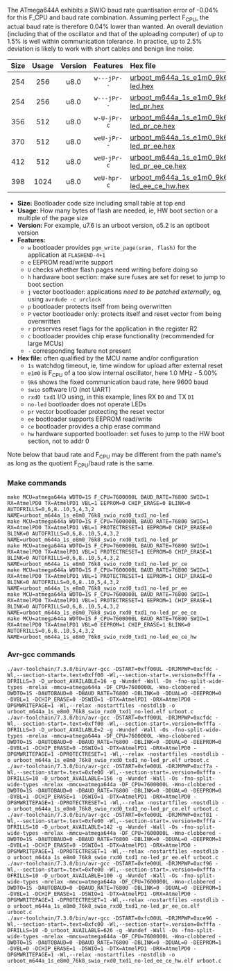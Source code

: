 The ATmega644A exhibits a SWIO baud rate quantisation error of -0.04% for this F_CPU and baud rate combination. Assuming perfect F<sub>CPU</sub>, the actual baud rate is therefore 0.04% lower than wanted. An overall deviation (including that of the oscillator and that of the uploading computer) of up to 1.5% is well within communication tolerance. In practice, up to 2.5% deviation is likely to work with short cables and benign line noise.

|Size|Usage|Version|Features|Hex file|
|:-:|:-:|:-:|:-:|:--|
|254|256|u8.0|`w---jPr--`|[urboot_m644a_1s_e1m0_9k6_swio_rxd0_txd1_no-led.hex](https://raw.githubusercontent.com/stefanrueger/urboot.hex/main/mcus/atmega644a/watchdog_1_s/internal_oscillator_e-5.00%25/%2B1m000000_hz/%2B%2B%2B9k6_baud/uart0_rxd0_txd1/no-led/urboot_m644a_1s_e1m0_9k6_swio_rxd0_txd1_no-led.hex)|
|254|256|u8.0|`w---jPr--`|[urboot_m644a_1s_e1m0_9k6_swio_rxd0_txd1_no-led_pr.hex](https://raw.githubusercontent.com/stefanrueger/urboot.hex/main/mcus/atmega644a/watchdog_1_s/internal_oscillator_e-5.00%25/%2B1m000000_hz/%2B%2B%2B9k6_baud/uart0_rxd0_txd1/no-led/urboot_m644a_1s_e1m0_9k6_swio_rxd0_txd1_no-led_pr.hex)|
|356|512|u8.0|`w-U-jPr-c`|[urboot_m644a_1s_e1m0_9k6_swio_rxd0_txd1_no-led_pr_ce.hex](https://raw.githubusercontent.com/stefanrueger/urboot.hex/main/mcus/atmega644a/watchdog_1_s/internal_oscillator_e-5.00%25/%2B1m000000_hz/%2B%2B%2B9k6_baud/uart0_rxd0_txd1/no-led/urboot_m644a_1s_e1m0_9k6_swio_rxd0_txd1_no-led_pr_ce.hex)|
|370|512|u8.0|`weU-jPr--`|[urboot_m644a_1s_e1m0_9k6_swio_rxd0_txd1_no-led_pr_ee.hex](https://raw.githubusercontent.com/stefanrueger/urboot.hex/main/mcus/atmega644a/watchdog_1_s/internal_oscillator_e-5.00%25/%2B1m000000_hz/%2B%2B%2B9k6_baud/uart0_rxd0_txd1/no-led/urboot_m644a_1s_e1m0_9k6_swio_rxd0_txd1_no-led_pr_ee.hex)|
|412|512|u8.0|`weU-jPr-c`|[urboot_m644a_1s_e1m0_9k6_swio_rxd0_txd1_no-led_pr_ee_ce.hex](https://raw.githubusercontent.com/stefanrueger/urboot.hex/main/mcus/atmega644a/watchdog_1_s/internal_oscillator_e-5.00%25/%2B1m000000_hz/%2B%2B%2B9k6_baud/uart0_rxd0_txd1/no-led/urboot_m644a_1s_e1m0_9k6_swio_rxd0_txd1_no-led_pr_ee_ce.hex)|
|398|1024|u8.0|`weU-hpr-c`|[urboot_m644a_1s_e1m0_9k6_swio_rxd0_txd1_no-led_ee_ce_hw.hex](https://raw.githubusercontent.com/stefanrueger/urboot.hex/main/mcus/atmega644a/watchdog_1_s/internal_oscillator_e-5.00%25/%2B1m000000_hz/%2B%2B%2B9k6_baud/uart0_rxd0_txd1/no-led/urboot_m644a_1s_e1m0_9k6_swio_rxd0_txd1_no-led_ee_ce_hw.hex)|

- **Size:** Bootloader code size including small table at top end
- **Usage:** How many bytes of flash are needed, ie, HW boot section or a multiple of the page size
- **Version:** For example, u7.6 is an urboot version, o5.2 is an optiboot version
- **Features:**
  + `w` bootloader provides `pgm_write_page(sram, flash)` for the application at `FLASHEND-4+1`
  + `e` EEPROM read/write support
  + `U` checks whether flash pages need writing before doing so
  + `h` hardware boot section: make sure fuses are set for reset to jump to boot section
  + `j` vector bootloader: applications *need to be patched externally*, eg, using `avrdude -c urclock`
  + `p` bootloader protects itself from being overwritten
  + `P` vector bootloader only: protects itself and reset vector from being overwritten
  + `r` preserves reset flags for the application in the register R2
  + `c` bootloader provides chip erase functionality (recommended for large MCUs)
  + `-` corresponding feature not present
- **Hex file:** often qualified by the MCU name and/or configuration
  + `1s` watchdog timeout, ie, time window for upload after external reset
  + `e1m0` is F<sub>CPU</sub> of a too slow internal oscillator, here 1.0 MHz - 5.00%
  + `9k6` shows the fixed communication baud rate, here 9600 baud
  + `swio` software I/O (not UART)
  + `rxd0 txd1` I/O using, in this example, lines RX `D0` and TX `D1`
  + `no-led` bootloader does not operate LEDs
  + `pr` vector bootloader protecting the reset vector
  + `ee` bootloader supports EEPROM read/write
  + `ce` bootloader provides a chip erase command
  + `hw` hardware supported bootloader: set fuses to jump to the HW boot section, not to addr 0


Note below that baud rate and F<sub>CPU</sub> may be different from the path name's as long as the quotient F<sub>CPU</sub>/baud rate is the same.

### Make commands
```
make MCU=atmega644a WDTO=1S F_CPU=7600000L BAUD_RATE=76800 SWIO=1 RX=AtmelPD0 TX=AtmelPD1 VBL=1 EEPROM=0 CHIP_ERASE=0 BLINK=0 AUTOFRILLS=0,6,8..10,5,4,3,2 NAME=urboot_m644a_1s_e8m0_76k8_swio_rxd0_txd1_no-led
make MCU=atmega644a WDTO=1S F_CPU=7600000L BAUD_RATE=76800 SWIO=1 RX=AtmelPD0 TX=AtmelPD1 VBL=1 PROTECTRESET=1 EEPROM=0 CHIP_ERASE=0 BLINK=0 AUTOFRILLS=0,6,8..10,5,4,3,2 NAME=urboot_m644a_1s_e8m0_76k8_swio_rxd0_txd1_no-led_pr
make MCU=atmega644a WDTO=1S F_CPU=7600000L BAUD_RATE=76800 SWIO=1 RX=AtmelPD0 TX=AtmelPD1 VBL=1 PROTECTRESET=1 EEPROM=0 CHIP_ERASE=1 BLINK=0 AUTOFRILLS=0,6,8..10,5,4,3,2 NAME=urboot_m644a_1s_e8m0_76k8_swio_rxd0_txd1_no-led_pr_ce
make MCU=atmega644a WDTO=1S F_CPU=7600000L BAUD_RATE=76800 SWIO=1 RX=AtmelPD0 TX=AtmelPD1 VBL=1 PROTECTRESET=1 EEPROM=1 CHIP_ERASE=0 BLINK=0 AUTOFRILLS=0,6,8..10,5,4,3,2 NAME=urboot_m644a_1s_e8m0_76k8_swio_rxd0_txd1_no-led_pr_ee
make MCU=atmega644a WDTO=1S F_CPU=7600000L BAUD_RATE=76800 SWIO=1 RX=AtmelPD0 TX=AtmelPD1 VBL=1 PROTECTRESET=1 EEPROM=1 CHIP_ERASE=1 BLINK=0 AUTOFRILLS=0,6,8..10,5,4,3,2 NAME=urboot_m644a_1s_e8m0_76k8_swio_rxd0_txd1_no-led_pr_ee_ce
make MCU=atmega644a WDTO=1S F_CPU=7600000L BAUD_RATE=76800 SWIO=1 RX=AtmelPD0 TX=AtmelPD1 VBL=0 EEPROM=1 CHIP_ERASE=1 BLINK=0 AUTOFRILLS=0,6,8..10,5,4,3,2 NAME=urboot_m644a_1s_e8m0_76k8_swio_rxd0_txd1_no-led_ee_ce_hw
```

### Avr-gcc commands
```
./avr-toolchain/7.3.0/bin/avr-gcc -DSTART=0xff00UL -DRJMPWP=0xcfdc -Wl,--section-start=.text=0xff00 -Wl,--section-start=.version=0xfffa -DFRILLS=3 -D_urboot_AVAILABLE=16 -g -Wundef -Wall -Os -fno-split-wide-types -mrelax -mmcu=atmega644a -DF_CPU=7600000L -Wno-clobbered -DWDTO=1S -DAUTOBAUD=0 -DBAUD_RATE=76800 -DBLINK=0 -DDUAL=0 -DEEPROM=0 -DVBL=1 -DCHIP_ERASE=0 -DSWIO=1 -DTX=AtmelPD1 -DRX=AtmelPD0 -DPGMWRITEPAGE=1 -Wl,--relax -nostartfiles -nostdlib -o urboot_m644a_1s_e8m0_76k8_swio_rxd0_txd1_no-led.elf urboot.c
./avr-toolchain/7.3.0/bin/avr-gcc -DSTART=0xff00UL -DRJMPWP=0xcfdc -Wl,--section-start=.text=0xff00 -Wl,--section-start=.version=0xfffa -DFRILLS=3 -D_urboot_AVAILABLE=2 -g -Wundef -Wall -Os -fno-split-wide-types -mrelax -mmcu=atmega644a -DF_CPU=7600000L -Wno-clobbered -DWDTO=1S -DAUTOBAUD=0 -DBAUD_RATE=76800 -DBLINK=0 -DDUAL=0 -DEEPROM=0 -DVBL=1 -DCHIP_ERASE=0 -DSWIO=1 -DTX=AtmelPD1 -DRX=AtmelPD0 -DPGMWRITEPAGE=1 -DPROTECTRESET=1 -Wl,--relax -nostartfiles -nostdlib -o urboot_m644a_1s_e8m0_76k8_swio_rxd0_txd1_no-led_pr.elf urboot.c
./avr-toolchain/7.3.0/bin/avr-gcc -DSTART=0xfe00UL -DRJMPWP=0xcf7a -Wl,--section-start=.text=0xfe00 -Wl,--section-start=.version=0xfffa -DFRILLS=10 -D_urboot_AVAILABLE=156 -g -Wundef -Wall -Os -fno-split-wide-types -mrelax -mmcu=atmega644a -DF_CPU=7600000L -Wno-clobbered -DWDTO=1S -DAUTOBAUD=0 -DBAUD_RATE=76800 -DBLINK=0 -DDUAL=0 -DEEPROM=0 -DVBL=1 -DCHIP_ERASE=1 -DSWIO=1 -DTX=AtmelPD1 -DRX=AtmelPD0 -DPGMWRITEPAGE=1 -DPROTECTRESET=1 -Wl,--relax -nostartfiles -nostdlib -o urboot_m644a_1s_e8m0_76k8_swio_rxd0_txd1_no-led_pr_ce.elf urboot.c
./avr-toolchain/7.3.0/bin/avr-gcc -DSTART=0xfe00UL -DRJMPWP=0xcf81 -Wl,--section-start=.text=0xfe00 -Wl,--section-start=.version=0xfffa -DFRILLS=10 -D_urboot_AVAILABLE=142 -g -Wundef -Wall -Os -fno-split-wide-types -mrelax -mmcu=atmega644a -DF_CPU=7600000L -Wno-clobbered -DWDTO=1S -DAUTOBAUD=0 -DBAUD_RATE=76800 -DBLINK=0 -DDUAL=0 -DEEPROM=1 -DVBL=1 -DCHIP_ERASE=0 -DSWIO=1 -DTX=AtmelPD1 -DRX=AtmelPD0 -DPGMWRITEPAGE=1 -DPROTECTRESET=1 -Wl,--relax -nostartfiles -nostdlib -o urboot_m644a_1s_e8m0_76k8_swio_rxd0_txd1_no-led_pr_ee.elf urboot.c
./avr-toolchain/7.3.0/bin/avr-gcc -DSTART=0xfe00UL -DRJMPWP=0xcf96 -Wl,--section-start=.text=0xfe00 -Wl,--section-start=.version=0xfffa -DFRILLS=10 -D_urboot_AVAILABLE=100 -g -Wundef -Wall -Os -fno-split-wide-types -mrelax -mmcu=atmega644a -DF_CPU=7600000L -Wno-clobbered -DWDTO=1S -DAUTOBAUD=0 -DBAUD_RATE=76800 -DBLINK=0 -DDUAL=0 -DEEPROM=1 -DVBL=1 -DCHIP_ERASE=1 -DSWIO=1 -DTX=AtmelPD1 -DRX=AtmelPD0 -DPGMWRITEPAGE=1 -DPROTECTRESET=1 -Wl,--relax -nostartfiles -nostdlib -o urboot_m644a_1s_e8m0_76k8_swio_rxd0_txd1_no-led_pr_ee_ce.elf urboot.c
./avr-toolchain/7.3.0/bin/avr-gcc -DSTART=0xfc00UL -DRJMPWP=0xce96 -Wl,--section-start=.text=0xfc00 -Wl,--section-start=.version=0xfffa -DFRILLS=10 -D_urboot_AVAILABLE=626 -g -Wundef -Wall -Os -fno-split-wide-types -mrelax -mmcu=atmega644a -DF_CPU=7600000L -Wno-clobbered -DWDTO=1S -DAUTOBAUD=0 -DBAUD_RATE=76800 -DBLINK=0 -DDUAL=0 -DEEPROM=1 -DVBL=0 -DCHIP_ERASE=1 -DSWIO=1 -DTX=AtmelPD1 -DRX=AtmelPD0 -DPGMWRITEPAGE=1 -Wl,--relax -nostartfiles -nostdlib -o urboot_m644a_1s_e8m0_76k8_swio_rxd0_txd1_no-led_ee_ce_hw.elf urboot.c
```


